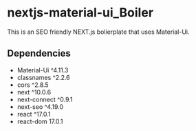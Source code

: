 # nextjs-material-ui_Boiler

This is an SEO friendly NEXT.js bolierplate that uses Material-Ui.

## Dependencies

- Material-Ui ^4.11.3
- classnames ^2.2.6
- cors ^2.8.5
- next ^10.0.6
- next-connect ^0.9.1
- next-seo ^4.19.0
- react ^17.0.1
- react-dom 17.0.1
